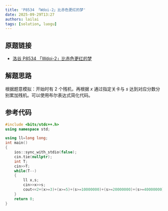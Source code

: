 ```yaml
---
title: 'P8534 「Wdoi-2」比赤色更红的梦'
date: 2025-09-29T13:27
authors: lailai
tags: [solution, luogu]
---
```


## 原题链接

- [洛谷 P8534 「Wdoi-2」比赤色更红的梦](https://www.luogu.com.cn/problem/P8534)

<!-- truncate -->

## 解题思路

根据题意模拟：开始时有 $2$ 个残机，再根据 $x$ 通过指定关卡与 $s$ 达到对应分数分别累加残机。可以使用布尔表达式简化代码。

## 参考代码

```cpp
#include <bits/stdc++.h>
using namespace std;

using ll=long long;
int main()
{
	ios::sync_with_stdio(false);
	cin.tie(nullptr);
	int T;
	cin>>T;
	while(T--)
	{
		ll x,s;
		cin>>x>>s;
		cout<<2+(x>=3)+(x>=5)+(s>=10000000)+(s>=20000000)+(s>=40000000)+(s>=60000000)<<'\n';
	}
	return 0;
}
```
